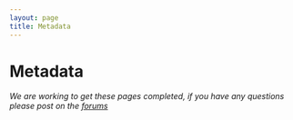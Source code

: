 ```yaml
---
layout: page
title: Metadata
---
```


# Metadata

*We are working to get these pages completed, if you have any questions please post on the [forums](http://forums.anchorcms.com/)*
